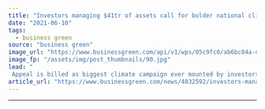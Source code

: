 ```yaml
---
title: "Investors managing $41tr of assets call for bolder national climate plans"
date: "2021-06-10"
tags: 
  - business green
source: "business green"
image_url: "https://www.businessgreen.com/api/v1/wps/05c9fc0/ab6bc04a-d9d8-4115-96dd-d883e4e7305a/3/city-signal-185x114.jpg"
image_fp: "/assets/img/post_thumbnails/90.jpg"
lead: "
 Appeal is billed as biggest climate campaign ever mounted by investors after firms responsible forr roughly 37 per cent of all global assets under management sign up ..."
article_url: "https://www.businessgreen.com/news/4032592/investors-managing-usd41tr-assets-bolder-national-climate-plans"
---
```


---
